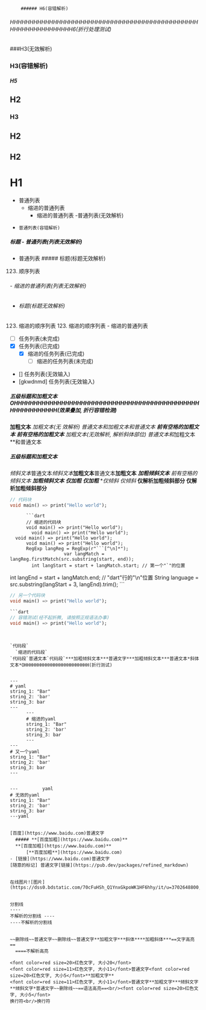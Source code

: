         ###### H6(容错解析)
###### HHHHHHHHHHHHHHHHHHHHHHHHHHHHHHHHHHHHHHHHHHHHHHHHHHHHHHHHHHHHHHHH6(折行处理测试)
###H3(无效解析)
###       H3(容错解析)
##### H5
  ## H2
### H3
## H2
##
## H2
# H1


- 普通列表
  - 缩进的普通列表
    - 缩进的普通列表
-普通列表(无效解析)
-     普通列表(容错解析)


##### 标题 - 普通列表(列表无效解析)
- 普通列表 ##### 标题(标题无效解析)


123. 顺序列表
  ###### - 缩进的普通列表(列表无效解析)
  - ###### 标题(标题无效解析)
  123. 缩进的顺序列表
    123. 缩进的顺序列表
    - 缩进的普通列表

- [ ] 任务列表(未完成)
- [x] 任务列表(已完成)
  - [x] 缩进的任务列表(已完成)
    - [ ] 缩进的任务列表(未完成)
- [] 任务列表(无效输入)
- [gkwdnmd] 任务列表(无效输入)


##### 五级标题和**加粗文本**OHHHHHHHHHHHHHHHHHHHHHHHHHHHHHHHHHHHHHHHHHHHHHHHHHHHHHHHHHHH(效果叠加, 折行容错检测)
**加粗文本**
**加粗文本(无
效解析)*
普通文本和**加粗文本**和普通文本
  **前有空格的加粗文本**
    **前有空格的加粗文本**
    **加粗文本(无效解析, 解析斜体部位)*
普通文本和**加粗文本**和普通文本
##### 五级标题和**加粗文本**


*倾斜文本*普通文本*倾斜文本***加粗文本**普通文本**加粗文本**
  ***加粗倾斜文本***
  *前有空格的倾斜文本*
***加粗倾斜文本***
***仅加粗**
**仅加粗***
***仅倾斜*
*仅倾斜**
    ****仅解析加粗倾斜部分****
****仅解析加粗倾斜部分****


```dart
// 代码块
void main() => print("Hello world");
```
          ```dart
          // 缩进的代码块
          void main() => print("Hello world");
            void main() => print("Hello world");
      void main() => print("Hello world");
          void main() => print("Hello world");
          RegExp langReg = RegExp(r"```[^\n]*");
                        var langMatch = langReg.firstMatch(src.substring(start, end));
            int langStart = start + langMatch.start; // 第一个"`"的位置
int langEnd = start + langMatch.end; // "dart"行的"\n"位置
            String language = src.substring(langStart + 3, langEnd).trim();
          ```
```dart
// 另一个代码块
void main() => print("Hello world");
```


```dart
```dart
// 容错测试(经不起折腾, 请按照正规语法办事)
void main() => print("Hello world");
```
```


`代码段`
  `缩进的代码段`
`代码段`普通文本`代码段`***加粗倾斜文本***普通文字***加粗倾斜文本***普通文本*斜体文本*OHHHHHHHHHHHHHHHHHHHHHHHH(折行测试)


---
# yaml
string_1: "Bar"
string_2: 'bar'
string_3: bar
---
      ---
      # 缩进的yaml
      string_1: "Bar"
      string_2: 'bar'
      string_3: bar
      ---
---
# 又一个yaml
string_1: "Bar"
string_2: 'bar'
string_3: bar
---


---         yaml
# 无效的yaml
string_1: "Bar"
string_2: 'bar'
string_3: bar
---yaml


[百度](https://www.baidu.com)普通文字
  ##### **[百度加粗](https://www.baidu.com)**
  **[百度加粗](https://www.baidu.com)**
      [**百度加粗**](https://www.baidu.com)
- [链接](https://www.baidu.com)普通文字
[随意的标记] 普通文字[链接](https://pub.dev/packages/refined_markdown)


在线图片![图片](https://dss0.bdstatic.com/70cFuHSh_Q1YnxGkpoWK1HF6hhy/it/u=3702648800,3967102116&fm=26&gp=0.jpg)


分割线
----
不解析的分割线 ----
----不解析的分割线


~~删除线~~普通文字~~删除线~~普通文字**加粗文字***斜体****加粗斜体***==文字高亮==
  ====不解析高亮

<font color=red size=20>红色文字, 大小20</font>
<font color=red size=11>红色文字, 大小11</font>普通文字<font color=red size=20>红色文字, 大小5</font>**加粗文字**
<font color=red size=11>红色文字, 大小11</font>普通文字**加粗文字***倾斜文字**倾斜文字*普通文字~~删除线~~==语法高亮==<br/><font color=red size=20>红色文字, 大小5</font>
换行符<br/>换行符
